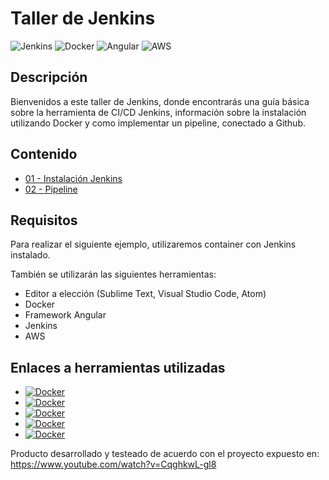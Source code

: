 <h1> <b> Taller de Jenkins </b> </h1>

![Jenkins](https://img.shields.io/badge/Jenkins-gray?style=flat-square&logo=jenkins)
![Docker](https://img.shields.io/badge/Docker-gray?style=flat-square&logo=docker)
![Angular](https://img.shields.io/badge/Angular-gray?style=flat-square&logo=angular)
![AWS](https://img.shields.io/badge/AWS-gray?style=flat-square&logo=amazon-aws)

<h2> Descripción </h2>

Bienvenidos a este taller de Jenkins, donde encontrarás una guía básica sobre la herramienta de CI/CD Jenkins, información sobre la instalación utilizando Docker y como implementar un pipeline, conectado a Github.

<h2> Contenido </h2>

- [01 - Instalación Jenkins](https://github.com/joanroamora/jenkinsFrontendPipeline/tree/main/install)
- [02 - Pipeline](https://github.com/joanroamora/jenkinsFrontendPipeline/tree/main/frontend)


<h2> Requisitos </h2>

Para realizar el siguiente ejemplo, utilizaremos container con Jenkins instalado.

También se utilizarán las siguientes herramientas:

- Editor a elección (Sublime Text, Visual Studio Code, Atom)
- Docker
- Framework Angular
- Jenkins
- AWS

<h2> Enlaces a herramientas utilizadas </h2>

- <a href="https://www.docker.com/"><img alt="Docker" src="https://img.shields.io/badge/Docker-gray?style=for-the-badge&logo=docker"></a>
- <a href="https://hub.docker.com/"><img alt="Docker" src="https://img.shields.io/badge/Docker_hub-gray?style=for-the-badge&logo=docker"></a>
- <a href="https://code.visualstudio.com/"><img alt="Docker" src="https://img.shields.io/badge/Visual_Studio_Code-gray?style=for-the-badge&logo=visualstudiocode"></a>
- <a href="https://www.jenkins.io/"><img alt="Docker" src="https://img.shields.io/badge/Jenkins-gray?style=for-the-badge&logo=jenkins"></a>
- <a href="https://angular.io/"><img alt="Docker" src="https://img.shields.io/badge/Angular-gray?style=for-the-badge&logo=angular"></a>


Producto desarrollado y testeado de acuerdo con el proyecto expuesto en: https://www.youtube.com/watch?v=CqghkwL-gl8
